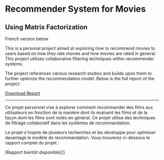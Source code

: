 # Recommender System for Movies 
## Using Matrix Factorization

French version below

This is a personal project aimed at exploring how to recommend movies to users based on how they rate movies and how movies are rated in general. This project utilizes collaborative filtering techniques within recommender systems.

The project references various research studies and builds upon them to further optimize the recommendation model. Below is the full report of the project:

[Download Report]([https://raw.githubusercontent.com/username/repository/main/docs/report.pdf](https://github.com/marktr11/Recommender-System-for-Movies/blob/master/Report_RecSys.pdf))

-----------------------------------------
Ce projet personnel vise à explorer comment recommander des films aux utilisateurs en fonction de la manière dont ils évaluent les films et de la façon dont les films sont notés en général. Ce projet utilise des techniques de filtrage collaboratif dans les systèmes de recommandation.

Le projet s'inspire de plusieurs recherches et les développe pour optimiser davantage le modèle de recommandation. Vous trouverez ci-dessous le rapport complet du projet :
 
[Rapport bientôt disponible]{}
